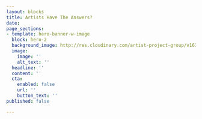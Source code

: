 ```yaml
---
layout: blocks
title: Artists Have The Answers?
date: 
page_sections:
- template: hero-banner-w-image
  block: hero-2
  background_image: http://res.cloudinary.com/artist-project-group/v1632225498/apg1/artists-have-the-answers-collage-1500_o8djip.jpg
  image:
    image: ''
    alt_text: ''
  headline: ''
  content: ''
  cta:
    enabled: false
    url: ''
    button_text: ''
published: false

---
```

